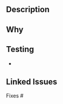 ## Description
<!-- Please provide a summary of the changes and the reason for the change. -->

## Why
<!-- Explain the context or reasons for the change. -->

## Testing
- <!-- Describe how you tested your changes -->

## Linked Issues
Fixes #
